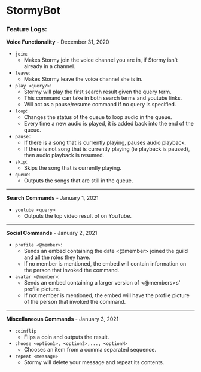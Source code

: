 # StormyBot

### **Feature Logs**:
**Voice Functionality** - December 31, 2020
* ``join``:
    * Makes Stormy join the voice channel you are in, if Stormy isn't already in a 
      channel.
* ``leave``:
    * Makes Stormy leave the voice channel she is in.
* ``play <query/>``:
    * Stormy will play the first search result given the query term.
    * This command can take in both search terms and youtube links.
    * Will act as a pause/resume command if no query is specified.
* ``loop``:
    * Changes the status of the queue to loop audio in the queue.
    * Every time a new audio is played, it is added back into the end of the queue.
* ``pause:``
    * If there is a song that is currently playing, pauses audio playback.
    * If there is not song that is currently playing (ie playback is paused), then audio
      playback is resumed.
* ``skip``:
    * Skips the song that is currently playing.
*  ``queue``:
    * Outputs the songs that are still in the queue.
---
**Search Commands** - January 1, 2021
* ``youtube <query>``
    * Outputs the top video result of <query> on YouTube.
---
**Social Commands** - January 2, 2021
* ``profile <@member>``:
    * Sends an embed containing the date <@member> joined the guild and all the roles they
    have.
    * If no member is mentioned, the embed will contain information on the person that
    invoked the command.
* ``avatar <@member>``:
    * Sends an embed containing a larger version of <@members>s' profile picture.
    * If not member is mentioned, the embed will have the profile picture of the person
    that invoked the command.
---
**Miscellaneous Commands** - January 3, 2021
* ``coinflip``
    * Flips a coin and outputs the result.
* ``choose <option1>, <option2>,..., <optionN>``
    * Chooses an item from a comma separated sequence.
* ``repeat <message>``
    * Stormy will delete your message and repeat its contents.
